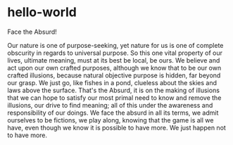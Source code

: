 # hello-world
Face the Absurd!

Our nature is one of purpose-seeking, yet nature for us is one of complete obscurity in regards to universal purpose. So this one vital property of our lives, ultimate meaning, must at its best be local, be ours. We believe and act upon our own crafted purposes, although we know that to be our own crafted illusions, because natural objective purpose is hidden, far beyond our grasp. We just go, like fishes in a pond, clueless about the skies and laws above the surface. That's the Absurd, it is on the making of illusions that we can hope to satisfy our most primal need to know and remove the illusions, our drive to find meaning; all of this under the awareness and responsibility of our doings. We face the absurd in all its terms, we admit ourselves to be fictions, we play along, knowing that the game is all we have, even though we know it is possible to have more. We just happen not to have more.
